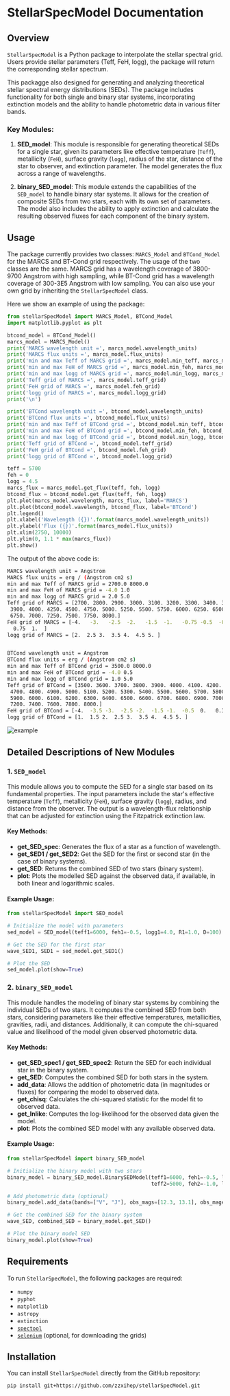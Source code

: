 # StellarSpecModel Documentation

## Overview

`StellarSpecModel` is a Python package to interpolate the stellar spectral grid. Users provide stellar parameters (Teff, FeH, logg), the package will return the corresponding stellar spectrum.

This packagge also designed for generating and analyzing theoretical stellar spectral energy distributions (SEDs). The package includes functionality for both single and binary star systems, incorporating extinction models and the ability to handle photometric data in various filter bands.

### Key Modules:

1. **SED_model**: This module is responsible for generating theoretical SEDs for a single star, given its parameters like effective temperature (`Teff`), metallicity (`FeH`), surface gravity (`logg`), radius of the star, distance of the star to observer, and extinction parameter. The model generates the flux across a range of wavelengths.

2. **binary_SED_model**: This module extends the capabilities of the `SED_model` to handle binary star systems. It allows for the creation of composite SEDs from two stars, each with its own set of parameters. The model also includes the ability to apply extinction and calculate the resulting observed fluxes for each component of the binary system.

## Usage

The package currently provides two classes: `MARCS_Model` and `BTCond_Model` for the MARCS and BT-Cond grid respectively. The usage of the two classes are the same. MARCS grid has a wavelength coverage of 3800-9700 Angstrom with high sampling, while BT-Cond grid has a wavelength coverage of 300-3E5 Angstrom with low sampling. You can also use your own grid by inheriting the `StellarSpecModel` class.

Here we show an example of using the package:
```python
from stellarSpecModel import MARCS_Model, BTCond_Model
import matplotlib.pyplot as plt

btcond_model = BTCond_Model()
marcs_model = MARCS_Model()
print('MARCS wavelength unit =', marcs_model.wavelength_units)
print('MARCS flux units =', marcs_model.flux_units)
print('min and max Teff of MARCS grid =', marcs_model.min_teff, marcs_model.max_teff)
print('min and max FeH of MARCS grid =', marcs_model.min_feh, marcs_model.max_feh)
print('min and max logg of MARCS grid =', marcs_model.min_logg, marcs_model.max_logg)
print('Teff grid of MARCS =', marcs_model.teff_grid)
print('FeH grid of MARCS =', marcs_model.feh_grid)
print('logg grid of MARCS =', marcs_model.logg_grid)
print('\n')

print('BTCond wavelength unit =', btcond_model.wavelength_units)
print('BTCond flux units =', btcond_model.flux_units)
print('min and max Teff of BTCond grid =', btcond_model.min_teff, btcond_model.max_teff)
print('min and max FeH of BTCond grid =', btcond_model.min_feh, btcond_model.max_feh)
print('min and max logg of BTCond grid =', btcond_model.min_logg, btcond_model.max_logg)
print('Teff grid of BTCond =', btcond_model.teff_grid)
print('FeH grid of BTCond =', btcond_model.feh_grid)
print('logg grid of BTCond =', btcond_model.logg_grid)

teff = 5700
feh = 0
logg = 4.5
marcs_flux = marcs_model.get_flux(teff, feh, logg)
btcond_flux = btcond_model.get_flux(teff, feh, logg)
plt.plot(marcs_model.wavelength, marcs_flux, label='MARCS')
plt.plot(btcond_model.wavelength, btcond_flux, label='BTCond')
plt.legend()
plt.xlabel('Wavelength ({})'.format(marcs_model.wavelength_units))
plt.ylabel('Flux ({})'.format(marcs_model.flux_units))
plt.xlim(2750, 10000)
plt.ylim(0, 1.1 * max(marcs_flux))
plt.show()
```
The output of the above code is:
```bash
MARCS wavelength unit = Angstrom
MARCS flux units = erg / (Angstrom cm2 s)
min and max Teff of MARCS grid = 2700.0 8000.0
min and max FeH of MARCS grid = -4.0 1.0
min and max logg of MARCS grid = 2.0 5.0
Teff grid of MARCS = [2700. 2800. 2900. 3000. 3100. 3200. 3300. 3400. 3500. 3600. 3700. 3800.
 3900. 4000. 4250. 4500. 4750. 5000. 5250. 5500. 5750. 6000. 6250. 6500.
 6750. 7000. 7250. 7500. 7750. 8000.]
FeH grid of MARCS = [-4.   -3.   -2.5  -2.   -1.5  -1.   -0.75 -0.5  -0.25  0.    0.25  0.5
  0.75  1.  ]
logg grid of MARCS = [2.  2.5 3.  3.5 4.  4.5 5. ]


BTCond wavelength unit = Angstrom
BTCond flux units = erg / (Angstrom cm2 s)
min and max Teff of BTCond grid = 3500.0 8000.0
min and max FeH of BTCond grid = -4.0 0.5
min and max logg of BTCond grid = 1.0 5.0
Teff grid of BTCond = [3500. 3600. 3700. 3800. 3900. 4000. 4100. 4200. 4300. 4400. 4500. 4600.
 4700. 4800. 4900. 5000. 5100. 5200. 5300. 5400. 5500. 5600. 5700. 5800.
 5900. 6000. 6100. 6200. 6300. 6400. 6500. 6600. 6700. 6800. 6900. 7000.
 7200. 7400. 7600. 7800. 8000.]
FeH grid of BTCond = [-4.  -3.5 -3.  -2.5 -2.  -1.5 -1.  -0.5  0.   0.3  0.5]
logg grid of BTCond = [1.  1.5 2.  2.5 3.  3.5 4.  4.5 5. ]
```
![example](https://github.com/zzxihep/stellarSpecModel/blob/main/example.png)

## Detailed Descriptions of New Modules

### 1. `SED_model`

This module allows you to compute the SED for a single star based on its fundamental properties. The input parameters include the star's effective temperature (`Teff`), metallicity (`FeH`), surface gravity (`logg`), radius, and distance from the observer. The output is a wavelength-flux relationship that can be adjusted for extinction using the Fitzpatrick extinction law.

#### Key Methods:
- **get_SED_spec**: Generates the flux of a star as a function of wavelength.
- **get_SED1 / get_SED2**: Get the SED for the first or second star (in the case of binary systems).
- **get_SED**: Returns the combined SED of two stars (binary system).
- **plot**: Plots the modelled SED against the observed data, if available, in both linear and logarithmic scales.

#### Example Usage:

```python
from stellarSpecModel import SED_model

# Initialize the model with parameters
sed_model = SED_model(teff1=6000, feh1=-0.5, logg1=4.0, R1=1.0, D=100)

# Get the SED for the first star
wave_SED1, SED1 = sed_model.get_SED1()

# Plot the SED
sed_model.plot(show=True)
```

### 2. `binary_SED_model`

This module handles the modeling of binary star systems by combining the individual SEDs of two stars. It computes the combined SED from both stars, considering parameters like their effective temperatures, metallicities, gravities, radii, and distances. Additionally, it can compute the chi-squared value and likelihood of the model given observed photometric data.

#### Key Methods:
- **get_SED_spec1 / get_SED_spec2**: Return the SED for each individual star in the binary system.
- **get_SED**: Computes the combined SED for both stars in the system.
- **add_data**: Allows the addition of photometric data (in magnitudes or fluxes) for comparing the model to observed data.
- **get_chisq**: Calculates the chi-squared statistic for the model fit to observed data.
- **get_lnlike**: Computes the log-likelihood for the observed data given the model.
- **plot**: Plots the combined SED model with any available observed data.

#### Example Usage:

```python
from stellarSpecModel import binary_SED_model

# Initialize the binary model with two stars
binary_model = binary_SED_model.BinarySEDModel(teff1=6000, feh1=-0.5, logg1=4.0, R1=1.0, 
                                               teff2=5000, feh2=-1.0, logg2=4.5, R2=1.0, D=100)

# Add photometric data (optional)
binary_model.add_data(bands=["V", "J"], obs_mags=[12.3, 13.1], obs_magerrs=[0.02, 0.02])

# Get the combined SED for the binary system
wave_SED, combined_SED = binary_model.get_SED()

# Plot the binary model SED
binary_model.plot(show=True)
```

## Requirements

To run `StellarSpecModel`, the following packages are required:

- `numpy`
- `pyphot`
- `matplotlib`
- `astropy`
- `extinction`
- [`spectool`](https://github.com/zhang-zhixiang/spectool)
- [`selenium`](https://github.com/SeleniumHQ/selenium) (optional, for downloading the grids)

## Installation

You can install `StellarSpecModel` directly from the GitHub repository:

```bash
pip install git+https://github.com/zzxihep/stellarSpecModel.git
```